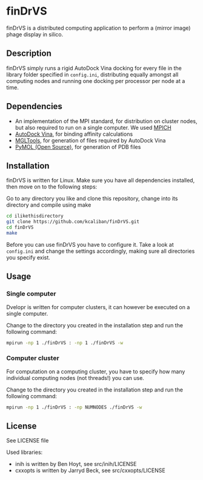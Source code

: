 # finDrVS

finDrVS is a distributed computing application to perform a (mirror image)
phage display in silico.

## Description

finDrVS simply runs a rigid AutoDock Vina docking for every file in the
library folder specified in `config.ini`, distributing equally amongst
all computing nodes and running one docking per processor per node
at a time.

## Dependencies

* An implementation of the MPI standard, for distribution on cluster nodes, but also required to run on a single computer. We used [MPICH](https://www.mpich.org/)
* [AutoDock Vina](http://vina.scripps.edu/), for binding affinity calculations
* [MGLTools](http://mgltools.scripps.edu/), for generation of files required by AutoDock Vina
* [PyMOL (Open Source)](https://sourceforge.net/projects/pymol/), for generation of PDB files


## Installation

finDrVS is written for Linux. Make sure you have all dependencies installed, then
move on to the following steps:

Go to any directory you like and clone this repository, change into its directory
and compile using make
```bash
cd ilikethisdirectory
git clone https://github.com/kcaliban/finDrVS.git
cd finDrVS
make
```

Before you can use finDrVS you have to configure it. Take a look at `config.ini`
and change the settings accordingly, making sure all directories you
specify exist.

## Usage

### Single computer

Dvelopr is written for computer clusters, it can however be executed on a single
computer.

Change to the directory you created in the installation step and run
the following command:
```bash
mpirun -np 1 ./finDrVS : -np 1 ./finDrVS -w
```

### Computer cluster

For computation on a computing cluster, you have to specify how many
individual computing nodes (not threads!) you can use.

Change to the directory you created in the installation step and run
the following command:
```bash
mpirun -np 1 ./finDrVS : -np NUMNODES ./finDrVS -w
```

## License

See LICENSE file

Used libraries:
* inih is written by Ben Hoyt, see src/inih/LICENSE
* cxxopts is written by Jarryd Beck, see src/cxxopts/LICENSE

